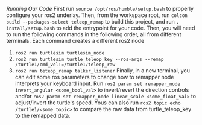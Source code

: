 *Running Our Code*
First run ``source /opt/ros/humble/setup.bash`` to properly configure your ros2 underlay. Then, from the workspace root, run ``colcon build --packages-select teleop_remap`` to build this project, and run ``. install/setup.bash`` to add the entrypoint for your code. Then, you will need to run the following commands in the following order, all from different terminals. Each command creates a different ros2 node
1. ``ros2 run turtlesim turtlesim_node``
2. ``ros2 run turtlesim turtle_teleop_key --ros-args --remap /turtle1/cmd_vel:=/turtle1/teleop_raw``
3. ``ros2 run teteop_remap talker_listener``
Finally, in a new terminal, you can edit some ros parameters to change how to remapper node interprets your keyboard input. Run ``ros2 param set remapper_node invert_angular <some_bool_val>`` to invert/revert the direction controls and/or ``ros2 param set remapper_node linear_scale <some_float_val>`` to adjust/invert the turtle's speed.
Yous can also run ``ros2 topic echo /turtle1/<some_topic>`` to compare the raw data from turtle_teleop_key to the remapped data.
